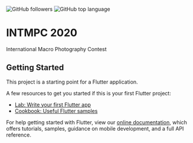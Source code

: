 ![GitHub followers](https://img.shields.io/github/followers/vrajgohil?label=Follow&style=social) ![GitHub top language](https://img.shields.io/github/languages/top/vrajgohil/intmpc2020?style=for-the-badge)
# INTMPC 2020

International Macro Photography Contest

## Getting Started

This project is a starting point for a Flutter application.

A few resources to get you started if this is your first Flutter project:

- [Lab: Write your first Flutter app](https://flutter.dev/docs/get-started/codelab)
- [Cookbook: Useful Flutter samples](https://flutter.dev/docs/cookbook)

For help getting started with Flutter, view our
[online documentation](https://flutter.dev/docs), which offers tutorials,
samples, guidance on mobile development, and a full API reference.
